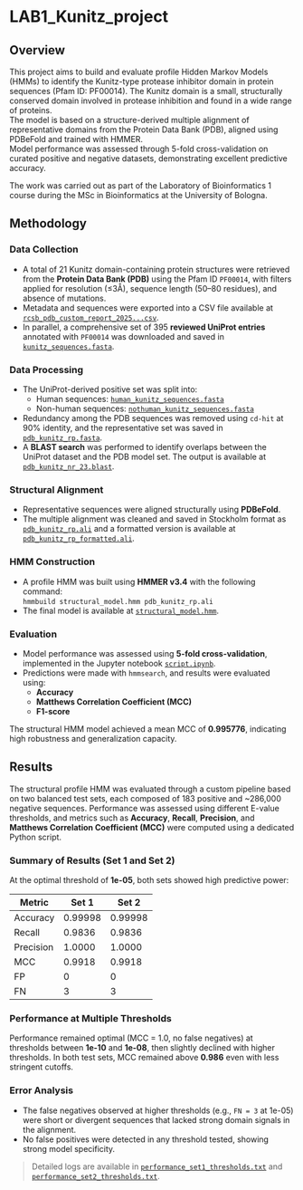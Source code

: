# LAB1_Kunitz_project
## Overview
This project aims to build and evaluate profile Hidden Markov Models (HMMs) to identify the Kunitz-type protease inhibitor domain in protein sequences (Pfam ID: PF00014). The Kunitz domain is a small, structurally conserved domain involved in protease inhibition and found in a wide range of proteins.\
The model is based on a structure-derived multiple alignment of representative domains from the Protein Data Bank (PDB), aligned using PDBeFold and trained with HMMER.\
Model performance was assessed through 5-fold cross-validation on curated positive and negative datasets, demonstrating excellent predictive accuracy.

The work was carried out as part of the Laboratory of Bioinformatics 1 course during the MSc in Bioinformatics at the University of Bologna.


## Methodology

### Data Collection

- A total of 21 Kunitz domain-containing protein structures were retrieved from the **Protein Data Bank (PDB)** using the Pfam ID `PF00014`, with filters applied for resolution (≤3Å), sequence length (50–80 residues), and absence of mutations.
- Metadata and sequences were exported into a CSV file available at [`rcsb_pdb_custom_report_2025...csv`](raw_data/rcsb_pdb_custom_report_2025...csv).
- In parallel, a comprehensive set of 395 **reviewed UniProt entries** annotated with `PF00014` was downloaded and saved in [`kunitz_sequences.fasta`](raw_data/kunitz_sequences.fasta).

### Data Processing

- The UniProt-derived positive set was split into:
  - Human sequences: [`human_kunitz_sequences.fasta`](raw_data/human_kunitz_sequences.fasta)
  - Non-human sequences: [`nothuman_kunitz_sequences.fasta`](raw_data/nothuman_kunitz_sequences.fasta)
- Redundancy among the PDB sequences was removed using `cd-hit` at 90% identity, and the representative set was saved in [`pdb_kunitz_rp.fasta`](hmm_model/pdb_kunitz_rp.fasta).
- A **BLAST search** was performed to identify overlaps between the UniProt dataset and the PDB model set. The output is available at [`pdb_kunitz_nr_23.blast`](blast_results/pdb_kunitz_nr_23.blast).

### Structural Alignment

- Representative sequences were aligned structurally using **PDBeFold**.
- The multiple alignment was cleaned and saved in Stockholm format as [`pdb_kunitz_rp.ali`](hmm_model/pdb_kunitz_rp.ali) and a formatted version is available at [`pdb_kunitz_rp_formatted.ali`](hmm_model/pdb_kunitz_rp_formatted.ali).

### HMM Construction

- A profile HMM was built using **HMMER v3.4** with the following command:\
``` hmmbuild structural_model.hmm pdb_kunitz_rp.ali ```
- The final model is available at [`structural_model.hmm`](hmm_model/structural_model.hmm).

### Evaluation

- Model performance was assessed using **5-fold cross-validation**, implemented in the Jupyter notebook [`script.ipynb`](script.ipynb).
- Predictions were made with `hmmsearch`, and results were evaluated using:
  - **Accuracy**
  - **Matthews Correlation Coefficient (MCC)**
  - **F1-score**

The structural HMM model achieved a mean MCC of **0.995776**, indicating high robustness and generalization capacity.

## Results

The structural profile HMM was evaluated through a custom pipeline based on two balanced test sets, each composed of 183 positive and ~286,000 negative sequences. Performance was assessed using different E-value thresholds, and metrics such as **Accuracy**, **Recall**, **Precision**, and **Matthews Correlation Coefficient (MCC)** were computed using a dedicated Python script.

### Summary of Results (Set 1 and Set 2)

At the optimal threshold of **1e-05**, both sets showed high predictive power:

| Metric     | Set 1     | Set 2     |
|------------|-----------|-----------|
| Accuracy   | 0.99998   | 0.99998   |
| Recall     | 0.9836    | 0.9836    |
| Precision  | 1.0000    | 1.0000    |
| MCC        | 0.9918    | 0.9918    |
| FP         | 0         | 0         |
| FN         | 3         | 3         |

### Performance at Multiple Thresholds

Performance remained optimal (MCC = 1.0, no false negatives) at thresholds between **1e-10** and **1e-08**, then slightly declined with higher thresholds. In both test sets, MCC remained above **0.986** even with less stringent cutoffs.

### Error Analysis

- The false negatives observed at higher thresholds (e.g., `FN = 3` at 1e-05) were short or divergent sequences that lacked strong domain signals in the alignment.
- No false positives were detected in any threshold tested, showing strong model specificity.

> Detailed logs are available in [`performance_set1_thresholds.txt`](performance_set1_thresholds.txt) and [`performance_set2_thresholds.txt`](performance_set2_thresholds.txt).

